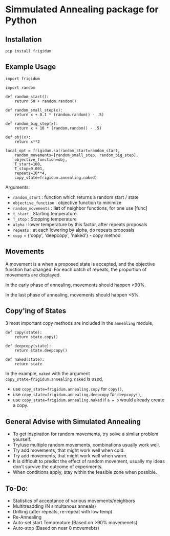 # Simmulated Annealing package for Python

## Installation

```
pip install frigidum
```

## Example Usage

```
import frigidum

import random

def random_start():
    return 50 + random.random()

def random_small_step(x):
    return x + 0.1 * (random.random() - .5)

def random_big_step(x):
    return x + 10 * (random.random() - .5)

def obj(x):
    return x**2

local_opt = frigidum.sa(random_start=random_start, 
	random_movements=[random_small_step, random_big_step], 
	objective_function=obj, 
	T_start=100, 
	T_stop=0.001, 
	repeats=10**4, 
	copy_state=frigidum.annealing.naked)
```

Arguments:
 - `random_start` : function which returns a random start / state
 - `objective_function` : objective function to minimize
 - `random_movements` : **list** of neighbor functions, for one use [func]
 - `t_start` : Starting temperature
 - `T_stop` : Stopping temperature
 - `alpha` : lower temperature by this factor, after repeats proposals
 - `repeats` : at each lowering by alpha, do repeats proposals
 - `copy`  = {'copy', 'deepcopy', 'naked'} - copy method


## Movements

A movement is a when a proposed state is accepted, and the objective function has changed. For each batch of repeats, the proportion of movements are displayed.

In the early phase of annealing, movements should happen >90%.

In the last phase of annealing, movements should happen <5%.

## Copy'ing of States

3 most important copy methods are included in the `annealing` module,

```
def copy(state):
	return state.copy()

def deepcopy(state):
	return state.deepcopy()

def naked(state):
	return state
```

In the example, `naked` with the argument `copy_state=frigidum.annealing.naked` is used,

- use `copy_state=frigidum.annealing.copy` for `copy()`,
- use `copy_state=frigidum.annealing.deepcopy` for `deepcopy()`,
- use `copy_state=frigidum.annealing.naked` if `a = b` would already create a copy.

## General Advise with Simulated Annealing

- To get inspiration for random movements, try solve a similar problem yourself.
- Try/use multiple random movements, combinations usually work well.
- Try add movements, that might work well when cold.
- Try add movements, that might work well when warm.
- It is difficult to predict the effect of random movement, usually my ideas don't survive the outcome of experiments.
- When conditions apply, stay within the feasible zone when possible.

## To-Do:

- Statistics of acceptance of various movements/neighbors
- Multitreadding (N simultanous anneals)
- Drilling (after repeats, re-repeat with low temp)
- Re-Annealing
- Auto-set start Tempreature (Based on >90% movemenets)
- Auto-stop (Based on near 0 movemebts)
